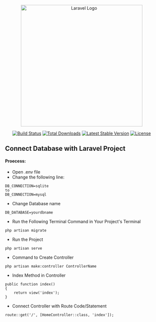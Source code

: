 <p align="center"><a href="https://laravel.com" target="_blank"><img src="https://raw.githubusercontent.com/laravel/art/master/logo-lockup/5%20SVG/2%20CMYK/1%20Full%20Color/laravel-logolockup-cmyk-red.svg" width="400" alt="Laravel Logo"></a></p>

<p align="center">
<a href="https://github.com/laravel/framework/actions"><img src="https://github.com/laravel/framework/workflows/tests/badge.svg" alt="Build Status"></a>
<a href="https://packagist.org/packages/laravel/framework"><img src="https://img.shields.io/packagist/dt/laravel/framework" alt="Total Downloads"></a>
<a href="https://packagist.org/packages/laravel/framework"><img src="https://img.shields.io/packagist/v/laravel/framework" alt="Latest Stable Version"></a>
<a href="https://packagist.org/packages/laravel/framework"><img src="https://img.shields.io/packagist/l/laravel/framework" alt="License"></a>
</p>

## Connect Database with Laravel Project

#### Proecess:

-   Open .env file
-   Change the following line:

```
DB_CONNECTION=sqlite
to
DB_CONNECTION=mysql
```

-   Change Database name

```
DB_DATABASE=yourdbname
```

-   Run the Following Terminal Command in Your Project's Terminal

```
php artisan migrate
```

-   Run the Project

```
php artisan serve
```

-   Command to Create Controller

```
php artisan make:controller ControllerName
```

-   Index Method in Controller

```
public function index()
{
    return view('index');
}
```

-   Connect Controller with Route Code/Statement

```
route::get('/', [HomeController::class, 'index']);
```
